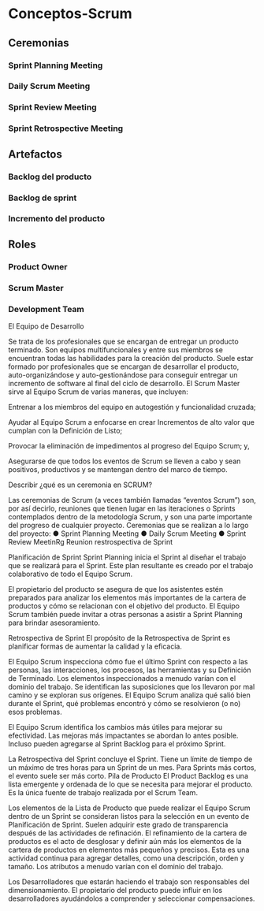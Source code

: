 # Conceptos-Scrum
## Ceremonias
### Sprint Planning Meeting
### Daily Scrum Meeting
### Sprint Review Meeting
### Sprint Retrospective Meeting
## Artefactos
### Backlog del producto
### Backlog de sprint
### Incremento del producto
## Roles
### Product Owner
### Scrum Master
### Development Team


 El Equipo de Desarrollo

Se trata de los profesionales que se encargan de entregar un producto terminado. Son equipos multifuncionales y entre sus miembros se encuentran todas las habilidades para la creación del producto. Suele estar formado por profesionales que se encargan de desarrollar el producto, auto-organizándose y auto-gestionándose para conseguir entregar un incremento de software al final del ciclo de desarrollo.
El Scrum Master sirve al Equipo Scrum de varias maneras, que incluyen:

Entrenar a los miembros del equipo en autogestión y funcionalidad cruzada;

Ayudar al Equipo Scrum a enfocarse en crear Incrementos de alto valor que cumplan con la Definición de Listo;

Provocar la eliminación de impedimentos al progreso del Equipo Scrum; y,

Asegurarse de que todos los eventos de Scrum se lleven a cabo y sean positivos, productivos y se mantengan dentro del marco de tiempo.


Describir ¿qué es un ceremonia en SCRUM?

Las ceremonias de Scrum (a veces también llamadas “eventos Scrum”) son, por así decirlo, reuniones que tienen lugar en las iteraciones o Sprints contemplados dentro de la metodología Scrum, y son una parte importante del progreso de cualquier proyecto.
Ceremonias que se realizan a lo largo del proyecto:
● Sprint Planning Meeting
● Daily Scrum Meeting
● Sprint Review MeetinRg
Reunion restrospectiva de Sprint

Planificación de Sprint
Sprint Planning inicia el Sprint al diseñar el trabajo que se realizará para el Sprint. Este plan resultante es creado por el trabajo colaborativo de todo el Equipo Scrum.

El propietario del producto se asegura de que los asistentes estén preparados para analizar los elementos más importantes de la cartera de productos y cómo se relacionan con el objetivo del producto. El Equipo Scrum también puede invitar a otras personas a asistir a Sprint Planning para brindar asesoramiento.

Retrospectiva de Sprint
El propósito de la Retrospectiva de Sprint es planificar formas de aumentar la calidad y la eficacia.

El Equipo Scrum inspecciona cómo fue el último Sprint con respecto a las personas, las interacciones, los procesos, las herramientas y su Definición de Terminado. Los elementos inspeccionados a menudo varían con el dominio del trabajo. Se identifican las suposiciones que los llevaron por mal camino y se exploran sus orígenes. El Equipo Scrum analiza qué salió bien durante el Sprint, qué problemas encontró y cómo se resolvieron (o no) esos problemas.

El Equipo Scrum identifica los cambios más útiles para mejorar su efectividad. Las mejoras más impactantes se abordan lo antes posible. Incluso pueden agregarse al Sprint Backlog para el próximo Sprint.

La Retrospectiva del Sprint concluye el Sprint. Tiene un límite de tiempo de un máximo de tres horas para un Sprint de un mes. Para Sprints más cortos, el evento suele ser más corto.
Pila de Producto
El Product Backlog es una lista emergente y ordenada de lo que se necesita para mejorar el producto. Es la única fuente de trabajo realizada por el Scrum Team.

Los elementos de la Lista de Producto que puede realizar el Equipo Scrum dentro de un Sprint se consideran listos para la selección en un evento de Planificación de Sprint. Suelen adquirir este grado de transparencia después de las actividades de refinación. El refinamiento de la cartera de productos es el acto de desglosar y definir aún más los elementos de la cartera de productos en elementos más pequeños y precisos. Esta es una actividad continua para agregar detalles, como una descripción, orden y tamaño. Los atributos a menudo varían con el dominio del trabajo.

Los Desarrolladores que estarán haciendo el trabajo son responsables del dimensionamiento. El propietario del producto puede influir en los desarrolladores ayudándolos a comprender y seleccionar compensaciones.
